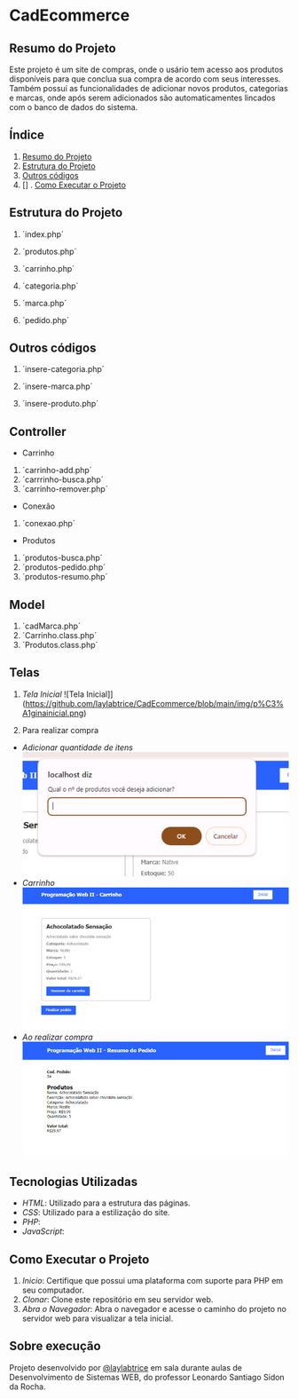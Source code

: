 # CadEcommerce

## Resumo do Projeto
Este projeto é um site de compras, onde o usário tem acesso aos produtos disponíveis para que conclua sua compra de acordo com seus interesses. Também possuí as funcionalidades de adicionar novos produtos, categorias e marcas, onde após serem adicionados são automaticamentes lincados com o banco de dados do sistema.

## Índice
 
1. [Resumo do Projeto](#resumo-do-projeto)
2. [Estrutura do Projeto](#estrutura-do-projeto)
3. [Outros códigos](#outros-códigos)
4. []
. [Como Executar o Projeto](#como-executar-o-projeto)

## Estrutura do Projeto
1.  ´index.php´

2.  ´produtos.php´

3.  ´carrinho.php´

4.  ´categoria.php´

5.  ´marca.php´

6.  ´pedido.php´

## Outros códigos
1. ´insere-categoria.php´

2. ´insere-marca.php´

3. ´insere-produto.php´

## Controller

- Carrinho
1. ´carrinho-add.php´
2. ´carrrinho-busca.php´
3. ´carrinho-remover.php´

- Conexão
1. ´conexao.php´

- Produtos
1. ´produtos-busca.php´
2. ´produtos-pedido.php´
3. ´produtos-resumo.php´

## Model
1. ´cadMarca.php´
2. ´Carrinho.class.php´
3. ´Produtos.class.php´


## Telas
1. *Tela Inicial*
![Tela Inicial]](https://github.com/laylabtrice/CadEcommerce/blob/main/img/p%C3%A1ginainicial.png)  

2. Para realizar compra
- *Adicionar quantidade de itens*  
![Notificação para itens](https://github.com/laylabtrice/CadEcommerce/blob/main/img/additem.png)  
- *Carrinho*
![Carrinho](https://github.com/laylabtrice/CadEcommerce/blob/main/img/carrinho1.png)  
- *Ao realizar compra*
![Compra feita](https://github.com/laylabtrice/CadEcommerce/blob/main/img/pedidofeito.png)  

## Tecnologias Utilizadas

- *HTML*: Utilizado para a estrutura das páginas.
- *CSS*: Utilizado para a estilização do site.
- *PHP*: 
- *JavaScript*:

## Como Executar o Projeto

1. *Inicio*: Certifique que possui uma plataforma com suporte para PHP em seu computador.
2. *Clonar*: Clone este repositório em seu servidor web.
3. *Abra o Navegador*: Abra o navegador e acesse o caminho do projeto no servidor web para visualizar a tela inicial.

## Sobre execução

Projeto desenvolvido por [@laylabtrice](https://github.com/laylabtrice) em sala durante aulas de Desenvolvimento de Sistemas WEB, do professor Leonardo Santiago Sidon da Rocha. 




